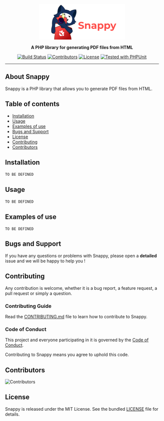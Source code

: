 <div align="center">
    <img src="snappy_banner.png" alt="Snappy Banner">
    <p style="text-align: center;"><b>A PHP library for generating PDF files from HTML</b></p>
</div>

<p align="center">
    <a href=""><img src="https://github.com/KnpLabs/snappy/actions/workflows/build.yaml/badge.svg" alt="Build Status"></a>
    <a href="#contributors"><img src="https://img.shields.io/github/contributors/KnpLabs/snappy" alt="Contributors"></a>
    <a href="#license"><img src="https://img.shields.io/github/license/KnpLabs/snappy" alt="License"></a>
    <a href="https://phpunit.de/index.html"><img src="https://img.shields.io/badge/tested%20with-phpunit-green" alt="Tested with PHPUnit"></a>
</p>

<hr/>

## About Snappy

Snappy is a PHP library that allows you to generate PDF files from HTML.

## Table of contents

- [Installation](#installation)
- [Usage](#usage)
- [Examples of use](#examples-of-use)
- [Bugs and Support](#bugs-and-support)
- [License](#license)
- [Contributing](#contributing)
- [Contributors](#contributors)

## Installation

`TO BE DEFINED`

## Usage

`TO BE DEFINED`

## Examples of use

`TO BE DEFINED`

## Bugs and Support

If you have any questions or problems with Snappy, please open a **detailed** issue and we will be happy to help you !

## Contributing

Any contribution is welcome, whether it is a bug report, a feature request, a pull request or simply a question.

### Contributing Guide

Read the [CONTRIBUTING.md](CONTRIBUTING.md) file to learn how to contribute to Snappy.

### Code of Conduct

This project and everyone participating in it is governed by the [Code of Conduct](CODE_OF_CONDUCT.md).

Contributing to Snappy means you agree to uphold this code.

## Contributors

![Contributors][gh-contributors-image]

[gh-contributors-image]: https://contrib.rocks/image?repo=KnpLabs/snappy


## License

Snappy is released under the MIT License. See the bundled [LICENSE](LICENSE) file for details.
